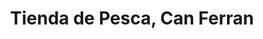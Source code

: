 ---
title: "Tienda de Pesca, Can Ferran"
url: /lestartit/tienda-de-pesca-can-ferran/
shop: pesca
---